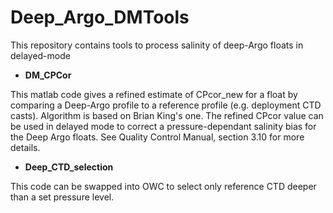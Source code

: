 # Deep_Argo_DMTools
This repository contains tools to process salinity of deep-Argo floats in delayed-mode

- **DM_CPCor**
  
This matlab code gives a refined estimate of CPcor_new for a float by comparing a Deep-Argo profile to a reference profile (e.g. deployment CTD casts). Algorithm is based on Brian King's one. The refined CPcor value can be used in delayed mode to correct a pressure-dependant salinity bias for the Deep Argo floats. See Quality Control Manual, section 3.10 for more details.

- **Deep_CTD_selection**
  
This code can be swapped into OWC to select only reference CTD deeper than a set pressure level.
